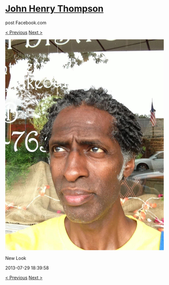 # [John Henry Thompson](../README.md)
post Facebook.com

[< Previous](2013-07-29-1.md) [Next >](2013-07-29-3.md)

[![](../media/2013-07-29/New-Look-1.jpg)](../README.md)

New Look

2013-07-29 18:39:58

[< Previous](2013-07-29-1.md) [Next >](2013-07-29-3.md)